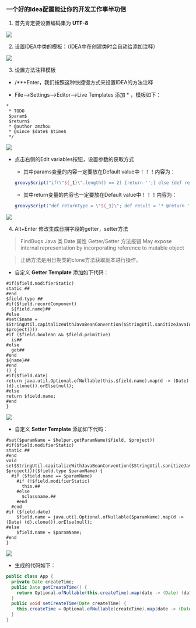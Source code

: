 ### 一个好的Idea配置能让你的开发工作事半功倍
1. 首先肯定要设置编码集为 **UTF-8**

![](imgs/File-Encodings.png)

2. 设置IDEA中类的模板：（IDEA中在创建类时会自动给添加注释）

![](imgs/File-and-Code-Templates.png)

3. 设置方法注释模板
- /**+Enter，我们按照这种快捷键方式来设置IDEA的方法注释

- File-->Settings-->Editor-->Live Templates
添加 * ，模板如下：
```
*
 * TODO 
 $param$
 $return$
 * @author zmzhou
 * @since $date$ $time$
 */
```

![](imgs/Live-Templates.png)

- 点击右侧的Edit variables按钮，设置参数的获取方式
    - 其中params变量的内容一定要放在Default value中！！！内容为：
    ```groovy
    groovyScript("if(\"${_1}\".length() == 2) {return '';} else {def result=''; def params=\"${_1}\".replaceAll('[\\\\[|\\\\]|\\\\s]', '').split(',').toList();for(i = 0; i < params.size(); i++) {if(i==0){result+='* @param ' + params[i] + ' '}else{result+='\\n' + ' * @param ' + params[i] + ' '}}; return result;}", methodParameters());
    ```
    
    - 其中return变量的内容也一定要放在Default value中！！！内容为：
    ```groovy
    groovyScript("def returnType = \"${_1}\"; def result = '* @return ' + returnType; return result;", methodReturnType());
    ```
  
![](imgs/Edit-Templates-Variables.png)

4. Alt+Enter 修改生成日期字段的getter，setter方法

> FindBugs Java 类 Date 属性 Getter/Setter 方法报错
> May expose internal representation by incorporating reference to mutable object

> 正确方法是用日期类的clone方法获取副本进行操作。

- 自定义 **Getter Template** 添加如下代码：

```text
#if($field.modifierStatic)
static ##
#end
$field.type ##
#if($field.recordComponent)
  ${field.name}##
#else
#set($name = $StringUtil.capitalizeWithJavaBeanConvention($StringUtil.sanitizeJavaIdentifier($helper.getPropertyName($field, $project))))
#if ($field.boolean && $field.primitive)
  is##
#else
  get##
#end
${name}##
#end
() {
#if($field.date)
return java.util.Optional.ofNullable(this.$field.name).map(d -> (Date) (d).clone()).orElse(null);
#else
return $field.name;
#end
}
```

![](imgs/Getter-Template.png)

- 自定义 **Setter Template** 添加如下代码：

```text
#set($paramName = $helper.getParamName($field, $project))
#if($field.modifierStatic)
static ##
#end
void set$StringUtil.capitalizeWithJavaBeanConvention($StringUtil.sanitizeJavaIdentifier($helper.getPropertyName($field, $project)))($field.type $paramName) {
  #if ($field.name == $paramName)
    #if (!$field.modifierStatic)
      this.##
    #else
      $classname.##
    #end
  #end
#if ($field.date)
    $field.name = java.util.Optional.ofNullable($paramName).map(d -> (Date) (d).clone()).orElse(null);
#else
    $field.name = $paramName;
#end
}
```

![](imgs/Setter-Template.png)

- 生成的代码如下：
```java
public class App {
  private Date createTime;
  public Date getCreateTime() {
    return Optional.ofNullable(this.createTime).map(date -> (Date) (date).clone()).orElse(null);
  }
  public void setCreateTime(Date createTime) {
    this.createTime = Optional.ofNullable(createTime).map(date -> (Date) (date).clone()).orElse(null);
  }
}
```